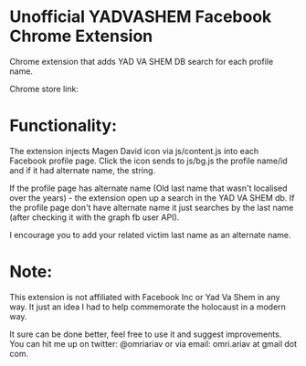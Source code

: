Unofficial YADVASHEM Facebook Chrome Extension
=========================

Chrome extension that adds YAD VA SHEM DB search for each profile name. 

Chrome store link:

Functionality:
=========
The extension injects Magen David icon via js/content.js into each Facebook profile page. Click the icon sends to js/bg.js the profile name/id and if it had alternate name, the string.

If the profile page has alternate name (Old last name that wasn't localised over the years) - the extension open up a search in the YAD VA SHEM db. If the profile page don't have alternate name it just searches by the last name (after checking it with the graph fb user API).

I encourage you to add your related victim last name as an alternate name. 

Note:
===========
This extension is not affiliated with Facebook Inc or Yad Va Shem in any way. It just an idea I had to help commemorate the holocaust in a modern way.

It sure can be done better, feel free to use it and suggest improvements. You can hit me up on twitter: @omriariav or via email: omri.ariav at gmail dot com. 